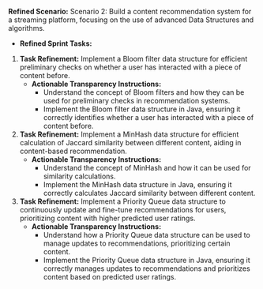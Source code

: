 **Refined Scenario:** Scenario 2: Build a content recommendation system for a streaming platform, focusing on the use of advanced Data Structures and algorithms.
	
- **Refined Sprint Tasks:**
1. **Task Refinement:** Implement a Bloom filter data structure for efficient preliminary checks on whether a user has interacted with a piece of content before.
    - **Actionable Transparency Instructions:**
        - Understand the concept of Bloom filters and how they can be used for preliminary checks in recommendation systems.
        - Implement the Bloom filter data structure in Java, ensuring it correctly identifies whether a user has interacted with a piece of content before.
2. **Task Refinement:** Implement a MinHash data structure for efficient calculation of Jaccard similarity between different content, aiding in content-based recommendation.
    - **Actionable Transparency Instructions:**
        - Understand the concept of MinHash and how it can be used for similarity calculations.
        - Implement the MinHash data structure in Java, ensuring it correctly calculates Jaccard similarity between different content.
3. **Task Refinement:** Implement a Priority Queue data structure to continuously update and fine-tune recommendations for users, prioritizing content with higher predicted user ratings.
    - **Actionable Transparency Instructions:**
        - Understand how a Priority Queue data structure can be used to manage updates to recommendations, prioritizing certain content.
        - Implement the Priority Queue data structure in Java, ensuring it correctly manages updates to recommendations and prioritizes content based on predicted user ratings.
